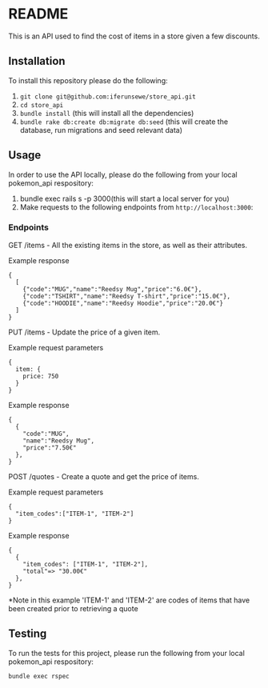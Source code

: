 # README

This is an API used to find the cost of items in a store given a few discounts.

## Installation

To install this repository please do the following:

  1. `git clone git@github.com:iferunsewe/store_api.git`
  2. `cd store_api`
  3. `bundle install` (this will install all the dependencies)
  4. `bundle rake db:create db:migrate db:seed` (this will create the database, run migrations and seed relevant data)
  

## Usage

In order to use the API locally, please do the following from your local pokemon_api respository:

  1. bundle exec rails s -p 3000(this will start a local server for you)
  2. Make requests to the following endpoints from `http://localhost:3000`:

  
  ### Endpoints

  GET /items - All the existing items in the store, as well as their attributes.
  
  Example response
  ```
  { 
    [
      {"code":"MUG","name":"Reedsy Mug","price":"6.0€"},
      {"code":"TSHIRT","name":"Reedsy T-shirt","price":"15.0€"},
      {"code":"HOODIE","name":"Reedsy Hoodie","price":"20.0€"}
    ]
  }
  ```

  PUT /items - Update the price of a given item.

  Example request parameters
  ```
  {
    item: {
      price: 750
    }
  }
  ```

  Example response
  ```
  {
    {
      "code":"MUG",
      "name":"Reedsy Mug",
      "price":"7.50€"
    },
  }
  ```

  POST /quotes - Create a quote and get the price of items.
  
  Example request parameters
  ```
  { 
    "item_codes":["ITEM-1", "ITEM-2"]
  }
  ```

  Example response
  ```
  {
    {
      "item_codes": ["ITEM-1", "ITEM-2"], 
      "total"=> "30.00€"
    },
  }
  ```
  *Note in this example 'ITEM-1' and 'ITEM-2' are codes of items that have been created prior to retrieving a quote

## Testing

To run the tests for this project, please run the following from your local pokemon_api respository:

  `bundle exec rspec`